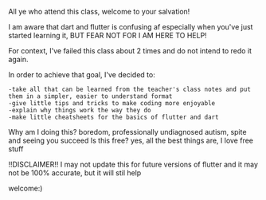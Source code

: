 All ye who attend this class, welcome to your salvation!

I am aware that dart and flutter is confusing af especially when you've just started learning it, BUT FEAR NOT FOR I AM HERE TO HELP!

For context, I've failed this class about 2 times and do not intend to redo it again.

In order to achieve that goal, I've decided to:

    -take all that can be learned from the teacher's class notes and put them in a simpler, easier to understand format
    -give little tips and tricks to make coding more enjoyable
    -explain why things work the way they do
    -make little cheatsheets for the basics of flutter and dart

Why am I doing this? boredom, professionally undiagnosed autism, spite and seeing you succeed
Is this free? yes, all the best things are, I love free stuff

!!DISCLAIMER!! I may not update this for future versions of flutter and it may not be 100% accurate, but it will stil help

welcome:)
